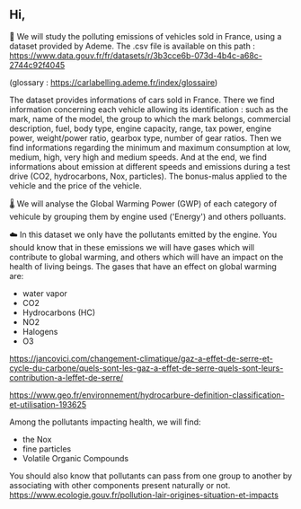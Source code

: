 ## Hi, 
🚗 We will study the polluting emissions of vehicles sold in France, using a dataset provided by Ademe.
The .csv file is available on this path :
https://www.data.gouv.fr/fr/datasets/r/3b3cce6b-073d-4b4c-a68c-2744c92f4045

(glossary : https://carlabelling.ademe.fr/index/glossaire)

The dataset provides informations of cars sold in France. There we find information concerning each vehicle allowing its identification : such as the mark, name of the model, the group to which the mark belongs, commercial description, fuel, body type, engine capacity, range, tax power, engine power, weight/power ratio, gearbox type, number of gear ratios.
Then we find informations regarding the minimum and maximum consumption at low, medium, high, very high and medium speeds.
And at the end, we find informations about emission at different speeds and emissions during a test drive (CO2, hydrocarbons, Nox, particles). The bonus-malus applied to the vehicle and the price of the vehicle.

🌡️ We will analyse the Global Warming Power (GWP) of each category of vehicule by grouping them by engine used ('Energy') and others polluants.

☁️ In this dataset we only have the pollutants emitted by the engine.
You should know that in these emissions we will have gases which will contribute to global warming, and others which will have an impact on the health of living beings.
The gases that have an effect on global warming are:
- water vapor
- CO2
- Hydrocarbons (HC)
- NO2
- Halogens
- O3

https://jancovici.com/changement-climatique/gaz-a-effet-de-serre-et-cycle-du-carbone/quels-sont-les-gaz-a-effet-de-serre-quels-sont-leurs-contribution-a-leffet-de-serre/

https://www.geo.fr/environnement/hydrocarbure-definition-classification-et-utilisation-193625

Among the pollutants impacting health, we will find:
- the Nox
- fine particles
- Volatile Organic Compounds

You should also know that pollutants can pass from one group to another by associating with other components present naturally or not.
https://www.ecologie.gouv.fr/pollution-lair-origines-situation-et-impacts
